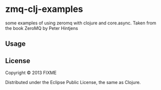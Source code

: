 # zmq-clj-examples

some examples of using zeromq with clojure and core.async. Taken from the book
ZeroMQ by Peter Hintjens

## Usage


## License

Copyright © 2013 FIXME

Distributed under the Eclipse Public License, the same as Clojure.
